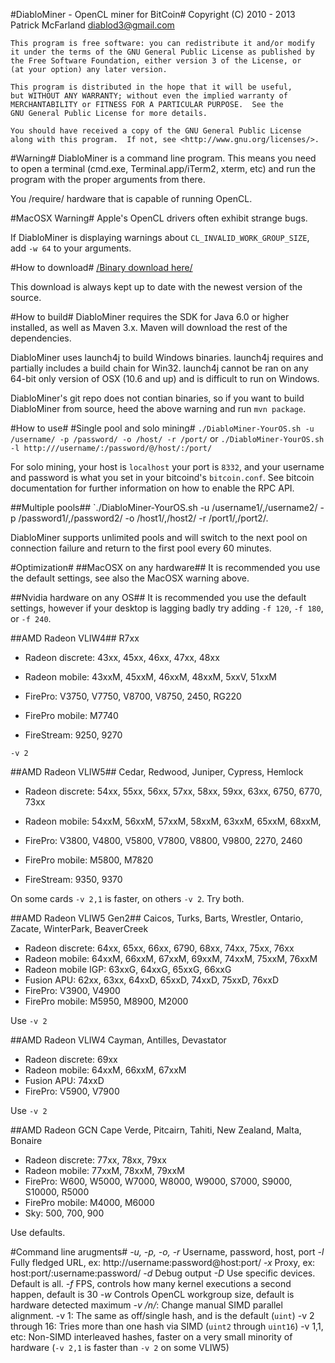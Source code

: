 #DiabloMiner - OpenCL miner for BitCoin#
    Copyright (C) 2010 - 2013 Patrick McFarland <diablod3@gmail.com>

    This program is free software: you can redistribute it and/or modify
    it under the terms of the GNU General Public License as published by
    the Free Software Foundation, either version 3 of the License, or
    (at your option) any later version.

    This program is distributed in the hope that it will be useful,
    but WITHOUT ANY WARRANTY; without even the implied warranty of
    MERCHANTABILITY or FITNESS FOR A PARTICULAR PURPOSE.  See the
    GNU General Public License for more details.

    You should have received a copy of the GNU General Public License
    along with this program.  If not, see <http://www.gnu.org/licenses/>.

#Warning#
DiabloMiner is a command line program. This means you need to open a terminal
(cmd.exe, Terminal.app/iTerm2, xterm, etc) and run the program with the proper
arguments from there.

You /require/ hardware that is capable of running OpenCL.

#MacOSX Warning#
Apple's OpenCL drivers often exhibit strange bugs.

If DiabloMiner is displaying warnings about `CL_INVALID_WORK_GROUP_SIZE`, add
`-w 64` to your arguments.

#How to download#
[/Binary download here/](http://adterrasperaspera.com/images/DiabloMiner.zip)

This download is always kept up to date with the newest version of the source.

#How to build#
DiabloMiner requires the SDK for Java 6.0 or higher installed, as well as
Maven 3.x. Maven will download the rest of the dependencies.

DiabloMiner uses launch4j to build Windows binaries. launch4j requires and
partially includes a build chain for Win32. launch4j cannot be ran on any
64-bit only version of OSX (10.6 and up) and is difficult to run on Windows.

DiabloMiner's git repo does not contian binaries, so if you want to build
DiabloMiner from source, heed the above warning and run `mvn package`.

#How to use#
#Single pool and solo mining#
`./DiabloMiner-YourOS.sh -u /username/ -p /password/ -o /host/ -r /port/`
or
`./DiabloMiner-YourOS.sh -l http:///username/:/password/@/host/:/port/`

For solo mining, your host is `localhost` your port is `8332`, and your
username and password is what you set in your bitcoind's `bitcoin.conf`.
See bitcoin documentation for further information on how to enable the RPC
API.

##Multiple pools##
`./DiabloMiner-YourOS.sh -u /username1/,/username2/ -p /password1/,/password2/
 -o /host1/,/host2/ -r /port1/,/port2/.

DiabloMiner supports unlimited pools and will switch to the next pool on
connection failure and return to the first pool every 60 minutes.

#Optimization#
##MacOSX on any hardware##
It is recommended you use the default settings, see also the MacOSX warning
above.

##Nvidia hardware on any OS##
It is recommended you use the default settings, however if your desktop is
lagging badly try adding `-f 120`, `-f 180`, or `-f 240`.

##AMD Radeon VLIW4##
R7xx

* Radeon discrete: 43xx, 45xx, 46xx, 47xx, 48xx
* Radeon mobile: 43xxM, 45xxM, 46xxM, 48xxM, 5xxV, 51xxM

* FirePro: V3750, V7750, V8700, V8750, 2450, RG220
* FirePro mobile: M7740
* FireStream: 9250, 9270

`-v 2`

##AMD Radeon VLIW5##
Cedar, Redwood, Juniper, Cypress, Hemlock

* Radeon discrete: 54xx, 55xx, 56xx, 57xx, 58xx, 59xx, 63xx, 6750, 6770, 73xx
* Radeon mobile: 54xxM, 56xxM, 57xxM, 58xxM, 63xxM, 65xxM, 68xxM,

* FirePro: V3800, V4800, V5800, V7800, V8800, V9800, 2270, 2460
* FirePro mobile: M5800, M7820
* FireStream: 9350, 9370

On some cards `-v 2,1` is faster, on others `-v 2`. Try both.

##AMD Radeon VLIW5 Gen2##
Caicos, Turks, Barts, Wrestler, Ontario, Zacate, WinterPark, BeaverCreek

* Radeon discrete: 64xx, 65xx, 66xx, 6790, 68xx, 74xx, 75xx, 76xx
* Radeon mobile: 64xxM, 66xxM, 67xxM, 69xxM, 74xxM, 75xxM, 76xxM
* Radeon mobile IGP: 63xxG, 64xxG, 65xxG, 66xxG
* Fusion APU: 62xx, 63xx, 64xxD, 65xxD, 74xxD, 75xxD, 76xxD
* FirePro: V3900, V4900
* FirePro mobile: M5950, M8900, M2000

Use `-v 2`

##AMD Radeon VLIW4
Cayman, Antilles, Devastator

* Radeon discrete: 69xx
* Radeon mobile: 64xxM, 66xxM, 67xxM
* Fusion APU: 74xxD
* FirePro: V5900, V7900

Use `-v 2`

##AMD Radeon GCN
Cape Verde, Pitcairn, Tahiti, New Zealand, Malta, Bonaire
* Radeon discrete: 77xx, 78xx, 79xx
* Radeon mobile: 77xxM, 78xxM, 79xxM
* FirePro: W600, W5000, W7000, W8000, W9000, S7000, S9000, S10000, R5000
* FirePro mobile: M4000, M6000
* Sky: 500, 700, 900

Use defaults.

#Command line arugments#
*-u, -p, -o, -r* Username, password, host, port
*-l* Fully fledged URL, ex: http://username:password@host:port/
*-x* Proxy, ex: host:port/:username:password/
*-d* Debug output
*-D* Use specific devices. Default is all.
*-f* FPS, controls how many kernel executions a second happen, default is 30
*-w* Controls OpenCL workgroup size, default is hardware detected maximum
*-v /n/*: Change manual SIMD parallel alignment.
-v 1: The same as off/single hash, and is the default (`uint`)
-v 2 through 16: Tries more than one hash via SIMD (`uint2` through `uint16`)
-v 1,1, etc: Non-SIMD interleaved hashes, faster on a very small minority of
hardware (`-v 2,1` is faster than `-v 2` on some VLIW5)

